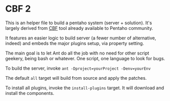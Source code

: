 CBF 2
====

This is an helper file to build a pentaho system (server + solution). It's largely derived from [CBF](https://github.com/webdetails/cbf) tool already available to Pentaho community.

It features an easier logic to build server (a fewer number of alternative, indeed) and embeds the major plugins setup, via property setting.

The main goal is to let Ant do all the job with no need for other script geekery, being bash or whatever. One script, one language to look for bugs.


To build the server, invoke
`ant -Dproject=yourProject -Denv=yourEnv`

The default `all` target will build from source and apply the patches.

To install all plugins, invoke the `install-plugins` target. It will download and install the components.
